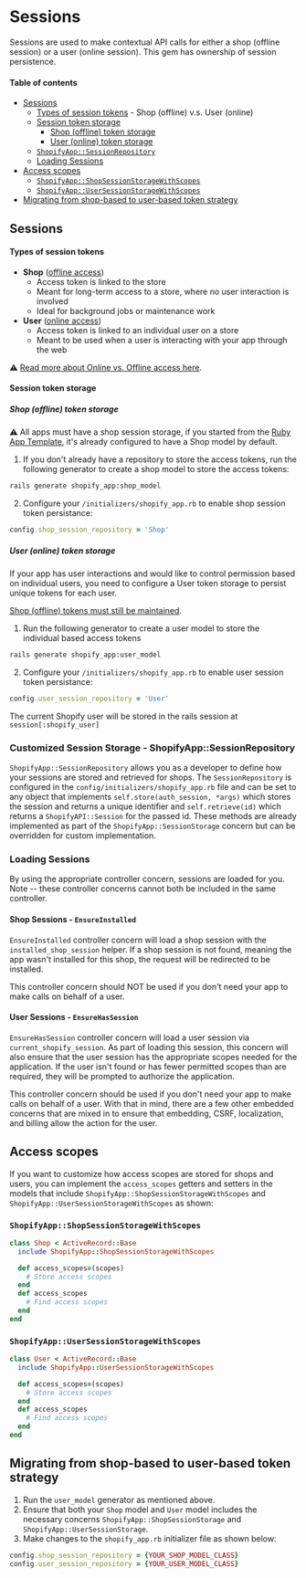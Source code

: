 # Sessions

Sessions are used to make contextual API calls for either a shop (offline session) or a user (online session). This gem has ownership of session persistence.

#### Table of contents

- [Sessions](#sessions-2)
  - [Types of session tokens](#types-of-session-tokens) - Shop (offline) v.s. User (online)
  - [Session token storage](#session-token-storage)
      * [Shop (offline) token storage](#shop-(offline)-token-storage)
      * [User (online) token storage](#user-(online)-token-storage)
  * [`ShopifyApp::SessionRepository`](#shopifyappsessionrepository)
  * [Loading Sessions](#loading-sessions)
- [Access scopes](#access-scopes)
  * [`ShopifyApp::ShopSessionStorageWithScopes`](#shopifyappshopsessionstoragewithscopes)
  * [``ShopifyApp::UserSessionStorageWithScopes``](#shopifyappusersessionstoragewithscopes)
- [Migrating from shop-based to user-based token strategy](#migrating-from-shop-based-to-user-based-token-strategy)

## Sessions
#### Types of session tokens
- **Shop** ([offline access](https://shopify.dev/docs/apps/auth/oauth/access-modes#offline-access))
  - Access token is linked to the store
  - Meant for long-term access to a store, where no user interaction is involved
  - Ideal for background jobs or maintenance work
- **User** ([online access](https://shopify.dev/docs/apps/auth/oauth/access-modes#online-access))
  - Access token is linked to an individual user on a store
  - Meant to be used when a user is interacting with your app through the web

⚠️  [Read more about Online vs. Offline access here](https://shopify.dev/apps/auth/oauth/access-modes).

#### Session token storage
##### Shop (offline) token storage
⚠️ All apps must have a shop session storage, if you started from the [Ruby App Template](https://github.com/Shopify/shopify-app-template-ruby), it's already configured to have a Shop model by default.

1. If you don't already have a repository to store the access tokens, run the following generator to create a shop model to store the access tokens:

```sh
rails generate shopify_app:shop_model
```

2. Configure your `/initializers/shopify_app.rb` to enable shop session token persistance:

```ruby
config.shop_session_repository = 'Shop'
```

##### User (online) token storage
If your app has user interactions and would like to control permission based on individual users, you need to configure a User token storage to persist unique tokens for each user.

[Shop (offline) tokens must still be maintained](#shop-(offline)-token-storage).

1. Run the following generator to create a user model to store the individual based access tokens
```sh
rails generate shopify_app:user_model
```

2. Configure your `/initializers/shopify_app.rb` to enable user session token persistance:

```ruby
config.user_session_repository = 'User'
```

The current Shopify user will be stored in the rails session at `session[:shopify_user]`

### Customized Session Storage - ShopifyApp::SessionRepository

`ShopifyApp::SessionRepository` allows you as a developer to define how your sessions are stored and retrieved for shops. The `SessionRepository` is configured in the `config/initializers/shopify_app.rb` file and can be set to any object that implements `self.store(auth_session, *args)` which stores the session and returns a unique identifier and `self.retrieve(id)` which returns a `ShopifyAPI::Session` for the passed id. These methods are already implemented as part of the `ShopifyApp::SessionStorage` concern but can be overridden for custom implementation.

### Loading Sessions
By using the appropriate controller concern, sessions are loaded for you.  Note -- these controller concerns cannot both be included in the same controller.

#### Shop Sessions - `EnsureInstalled`
`EnsureInstalled` controller concern will load a shop session with the `installed_shop_session` helper. If a shop session is not found, meaning the app wasn't installed for this shop, the request will be redirected to be installed.

This controller concern should NOT be used if you don't need your app to make calls on behalf of a user.

#### User Sessions - `EnsureHasSession`
 `EnsureHasSession` controller concern will load a user session via `current_shopify_session`. As part of loading this session, this concern will also ensure that the user session has the appropriate scopes needed for the application. If the user isn't found or has fewer permitted scopes than are required, they will be prompted to authorize the application.

This controller concern should be used if you don't need your app to make calls on behalf of a user. With that in mind, there are a few other embedded concerns that are mixed in to ensure that embedding, CSRF, localization, and billing allow the action for the user.

## Access scopes

If you want to customize how access scopes are stored for shops and users, you can implement the `access_scopes` getters and setters in the models that include `ShopifyApp::ShopSessionStorageWithScopes` and `ShopifyApp::UserSessionStorageWithScopes` as shown:

### `ShopifyApp::ShopSessionStorageWithScopes`
```ruby
class Shop < ActiveRecord::Base
  include ShopifyApp::ShopSessionStorageWithScopes

  def access_scopes=(scopes)
    # Store access scopes
  end
  def access_scopes
    # Find access scopes
  end
end
```

### `ShopifyApp::UserSessionStorageWithScopes`
```ruby
class User < ActiveRecord::Base
  include ShopifyApp::UserSessionStorageWithScopes

  def access_scopes=(scopes)
    # Store access scopes
  end
  def access_scopes
    # Find access scopes
  end
end
```

## Migrating from shop-based to user-based token strategy

1. Run the `user_model` generator as mentioned above.
2. Ensure that both your `Shop` model and `User` model includes the necessary concerns `ShopifyApp::ShopSessionStorage` and `ShopifyApp::UserSessionStorage`.
3. Make changes to the `shopify_app.rb` initializer file as shown below:
```ruby
config.shop_session_repository = {YOUR_SHOP_MODEL_CLASS}
config.user_session_repository = {YOUR_USER_MODEL_CLASS}
```
